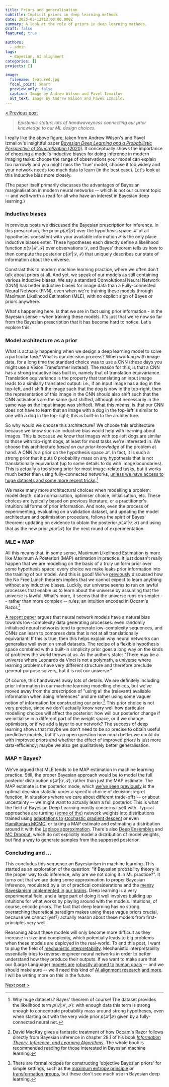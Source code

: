 ```yaml
---
title: Priors and generalisation
subtitle: Implicit priors in deep learning methods
date: 2023-05-12T12:00:00.000Z
summary: A look at the role of priors in deep learning methods.
draft: false
featured: true

authors:
  - admin
tags:
  - Bayesian, AI alignment
categories: []
projects: []

image:
  filename: featured.jpg
  focal_point: Smart
  preview_only: false
  caption: Image by Andrew Wilson and Pavel Izmailov
  alt_text: Image by Andrew Wilson and Pavel Izmailov
---
```


[< Previous post](https://www.tbbakker.nl/post/ml_priors/)

> *Epistemic status: lots of handwaveyness connecting our prior knowledge to our ML design choices.*  
  
I really like the above figure, taken from Andrew Wilson's and Pavel Izmailov's insightful paper [*Bayesian Deep Learning and a Probabilistic Perspective of Generalization* (2020)](https://arxiv.org/abs/2002.08791). It conceptually shows the importance of choosing a model's inductive biases for doing inference in modern imaging tasks: choose the range of observations your model can explain too narrowly and you might miss the 'true' model, choose it too widely and your network needs too much data to learn (in the best case). Let's look at this inductive bias more closely.  
  
(The paper itself primarily discusses the advantages of Bayesian marginalisation in modern neural networks -- which is not our current topic -- and well worth a read for all who have an interest in Bayesian deep learning.)

### Inductive biases

In previous posts we discussed the Bayesian prescription for inference. In this prescription, the prior $p(\mathcal{H}|\mathcal{I})$ over the hypothesis space $\mathcal{H}$ of all hypotheses consistent with your available information $\mathcal{I}$ is the only place inductive biases enter. These hypotheses each directly define a likelihood function $p(\mathcal{D}|\mathcal{H}, \mathcal{I})$ over observations $\mathcal{D}$, and Bayes' theorem tells us how to then compute the posterior $p(\mathcal{H}|\mathcal{D}, \mathcal{I})$ that uniquely describes our state of information about the universe.

Constrast this to modern machine learning practice, where we often don't talk about priors at all. And yet, we speak of our models as still containing various inductive biases. We say a standard Convolutional Neural Network (CNN) has better inductive biases for image data than a Fully-connected Neural Network (FNN), even when we're training these models through Maximum Likelihood Estimation (MLE), with no explicit sign of Bayes or priors anywhere. 

What's happening here, is that we are in fact using prior information - in the Bayesian sense - when training these models. It's just that we're now so far from the Bayesian prescription that it has become hard to notice. Let's explore this.

### Model architecture as a prior

What is actually happening when we design a deep learning model to solve a particular task? What is our decision process? When working with image data, for a long time the standard choice was to use a CNN (these days you might use a Vision Transformer instead). The reason for this, is that a CNN has a strong inductive bias built in, namely that of translation equivariance. Translation equivariance is the property that translating an input image leads to a similarly translated output: i.e., if an input image has a dog in the top-left, and I shift the image such that the dog is now in the top-right, then the representation of this image in the CNN should also shift such that the CNN activations are the same (just shifted, although not necessarily in the same way as the input image was shifted). What this means, is that our CNN does not have to learn that an image with a dog in the top-left is similar to one with a dog in the top-right; this is built-in to the architecture.

So why would we choose this architecture? We choose this architecture because we know such an inductive bias would help with learning about images. This is because _we know_ that images with top-left dogs are similar to those with top-right dogs, at least for most tasks we're interested in. We choose this architecture _based on our prior knowledge_ of the problem at hand. A CNN _is_ a prior on the hypothesis space $\mathcal{H}$. In fact, it is such a strong prior that it puts $0$ probability mass on any hypothesis that is not translationally equivariant (up to some details to do with image boundaries). This is actually a too strong prior for most image-related tasks, but it works much better than using fully-connected networks, [unless we have access to huge datasets and some more recent tricks](https://arxiv.org/pdf/2105.01601v1.pdf).[^1]

We make many more architectural choices when modelling a problem: model depth, data normalisation, optimiser choice, initialisation, etc. These choices are typically based on previous literature, or a practitioner's intuition: all forms of prior information. And note, even the process of experimenting, evaluating on a validation dataset, and updating the model architecture and optimisation procedure, follows the spirit of Bayes' theorem: updating on evidence to obtain the posterior $p(\mathcal{H}|\mathcal{D}, \mathcal{I})$ and using that as the new prior $p(\mathcal{H}|\mathcal{I})$ for the next round of experimentation.

### MLE = MAP

All this means that, in some sense, Maximum Likelihood Estimation is more like Maximum A Posteriori (MAP) estimation in practice. It just doesn't really happen that we are modelling on the basis of a truly uniform prior over some hypothesis space: every choice we make leaks prior information into the training of our model. And this is good! We've [previously](https://www.tbbakker.nl/post/bayes_commentary/) discussed how the No Free Lunch theorem implies that we cannot expect to learn anything without any inductive biases. Luckily, our universe seems to run on lawful processes that enable us to learn about the universe by assuming that the universe is lawful. What's more, it seems that the universe runs on simpler -- rather than more complex -- rules; an intuition encoded in Occam's Razor.[^2] 

[A recent paper](https://arxiv.org/pdf/2304.05366.pdf) argues that neural network models have a natural bias towards low-complexity data generating processes: even randomly initialised neural networks tend to generate low-complexity sequences, and CNNs can learn to compress data that is not at all translationally equivariant! If this is true, then this helps explain why neural networks can generalise well even on small datasets. The recipe of a flexible hypothesis space combined with a built-in simplicity prior goes a long way on the kinds of problems the world throws at us. As the authors state: "There may be a universe where Leonardo da Vinci is not a polymath, a universe where learning problems have very different structure and therefore preclude general-purpose solvers, but it is not our universe."

Of course, this handwaves away lots of details. We are definitely including prior information in our machine learning modelling choices, but we've moved away from the prescription of "using all the (relevant) available information when doing inferences" and are rather using some vaguer notion of information for constructing our prior.[^3] This prior choice is not very precise, since we don't actually know very well how particular modelling choices will affect the posterior: how will our posterior change if we initialise in a different part of the weight space, or if we change optimisers, or if we add a layer to our network? The success of deep learning shows that maybe we don't need to be so precise to obtain useful predictive models, but it's an open question how much better we could do with improved priors and whether the effect of improved priors is just more data-efficiency; maybe we also get qualitatively better generalisation.

### MAP = Bayes?

We've argued that MLE tends to be MAP estimation in machine learning practice. Still, the proper Bayesian approach would be to model the full posterior distribution $p(\mathcal{H}|\mathcal{D}, \mathcal{I})$, rather than just the MAP estimate. The MAP estimate is the posterior mode, which [we've seen previously](https://www.tbbakker.nl/post/bayes_ml/) is the optimal decision statistic under a specific choice of decision-regret function. In situations where we care about different trade-offs -- or about uncertainty -- we might want to actually learn a full posterior. This is what the field of Bayesian Deep Learning mostly concerns itself with. Typical approaches are turning [(some of the)](https://proceedings.mlr.press/v206/sharma23a/sharma23a.pdf) network weights into distributions trained using [adaptations to](https://www.stats.ox.ac.uk/~teh/research/compstats/WelTeh2011a.pdf) [stochastic gradient descent](https://arxiv.org/abs/1505.05424) or even [Hamiltonian MCMC](http://proceedings.mlr.press/v139/izmailov21a/izmailov21a.pdf), or taking a MAP estimate and estimating a distribution around it with the [Laplace approximation](https://arxiv.org/pdf/2106.14806.pdf). There's also [Deep Ensembles](https://arxiv.org/pdf/1612.01474v3.pdf) and [MC Dropout](https://arxiv.org/abs/1506.02142), which do not explicitly model a distribution of model weights, but find a way to generate samples from the supposed posterior.

### Concluding and ...

This concludes this sequence on Bayesianism in machine learning. This started as an exploration of the question: "if Bayesian probability theory is the proper way to do inference, why are we not doing it in ML practice?". It turns out that we are doing some approximation to proper Bayesian inference, modulated by a lot of practical considerations and the [messy Bayesianism](https://slatestarcodex.com/2017/09/05/book-review-surfing-uncertainty/) [implemented in](https://slatestarcodex.com/2017/09/06/predictive-processing-and-perceptual-control/) [our brains](https://slatestarcodex.com/2018/03/04/god-help-us-lets-try-to-understand-friston-on-free-energy/). Deep learning is a very experimental field, and a large part of doing it well involves building up intuitions for what works by playing around with the models. Intuitions, of course, encode priors. The fact that deep learning has no strong overarching theoretical paradigm makes using these vague priors crucial, because we cannot (yet?) actually reason about these models from first-principles very well.

Reasoning about these models will only become more difficult as they increase in size and complexity, which potentially leads to big problems when these models are deployed in the real-world. To end this post, I want to plug the field of [mechanistic interpretability](https://transformer-circuits.pub/2022/mech-interp-essay/index.html). Mechanistic interpretability essentially tries to reverse-engineer neural networks in order to better understand how they produce their outputs. If we want to make sure that our (Large Language) [models are](https://arxiv.org/pdf/2209.00626.pdf) [robustly aligned to](https://www.alignmentforum.org/) [human goals](https://ai-alignment.com/) -- and we should make sure -- we'll need this kind of [AI alignment research](https://www.agisafetyfundamentals.com/ai-alignment-curriculum) [and more](https://vkrakovna.wordpress.com/ai-safety-resources/). I will be writing more on this in the future.

[Next post >](https://www.tbbakker.nl/post/ai_alignment/)

[^1]: Why huge datasets? Bayes' theorem of course! The dataset provides the likelihood term $p(\mathcal{D}|\mathcal{H}, \mathcal{I})$: with enough data this term is strong enough to concentrate probability mass around strong hypotheses, even when starting out with the very wide prior $p(\mathcal{H}|\mathcal{I})$ given by a fully-connected neural net.

[^2]: David MacKay gives a fantastic treatment of how Occam's Razor follows directly from Bayesian inference in chapter 28.1 of his book [*Information Theory, Inference, and Learning Algorithms*](https://www.inference.org.uk/itprnn/book.pdf). The whole book is recommended reading for those interested in Bayesian machine learning.

[^3]: There are formal recipes for constructing 'objective Bayesian priors' for simple settings, such as the [maximum entropy principle](https://en.wikipedia.org/wiki/Principle_of_maximum_entropy) or [transformation groups](https://bayes.wustl.edu/etj/articles/groups.pdf), but these don't see much use in Bayesian deep learning. 
